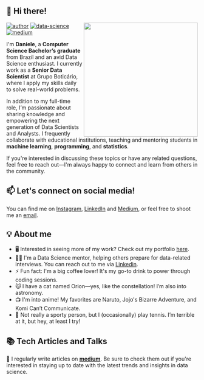 ## 👋 Hi there!

<!--https://user-images.githubusercontent.com/5713670/87202985-820dcb80-c2b6-11ea-9f56-7ec461c497c3.gif-->
<img align='right' src='https://media.giphy.com/media/inECjKmGYzGms/giphy.gif' width='300'>

[![author](https://img.shields.io/badge/author-dani-blue.svg)](https://www.linkedin.com/in/daniele-santiago/) [![data-science](https://img.shields.io/badge/data-science-blue.svg)](https://www.linkedin.com/in/daniele-santiago/) [![medium](https://img.shields.io/badge/blog-medium-blue.svg)](https://medium.com/@daniele.santiago) 


I'm **Daniele**, a **Computer Science Bachelor’s graduate** from Brazil and an avid Data Science enthusiast. I currently work as a **Senior Data Scientist** at Grupo Boticário, where I apply my skills daily to solve real-world problems.

In addition to my full-time role, I’m passionate about sharing knowledge and empowering the next generation of Data Scientists and Analysts. I frequently collaborate with educational institutions, teaching and mentoring students in **machine learning**, **programming**, and **statistics**. 

If you're interested in discussing these topics or have any related questions, feel free to reach out—I'm always happy to connect and learn from others in the community.

## 📫 Let's connect on social media!

You can find me on [Instagram](https://www.instagram.com/adanielesantiago/), [LinkedIn](https://www.linkedin.com/in/daniele-santiago/) and [Medium](https://medium.com/@daniele.santiago), or feel free to shoot me an [email](mailto:daniele@estudante.ufscar.br).

## 💡 About me 

- 🖥️ Interested in seeing more of my work? Check out my portfolio [here](https://danielesantiago.my.canva.site/portfolio).
- 👩‍🏫 I'm a Data Science mentor, helping others prepare for data-related interviews. You can reach out to me via [Linkedin](https://www.linkedin.com/in/daniele-santiago/).
- ⚡ Fun fact: I'm a big coffee lover! It's my go-to drink to power through coding sessions.
- 🐱 I have a cat named Orion—yes, like the constellation! I’m also into astronomy.
- 📺 I'm into anime! My favorites are Naruto, Jojo's Bizarre Adventure, and Komi Can’t Communicate.
- 🎾 Not really a sporty person, but I (occasionally) play tennis. I’m terrible at it, but hey, at least I try!

## 📚 Tech Articles and Talks 

📝 I regularly write articles on [**medium**](https://medium.com/@daniele.santiago). Be sure to check them out if you're interested in staying up to date with the latest trends and insights in data science.
 

